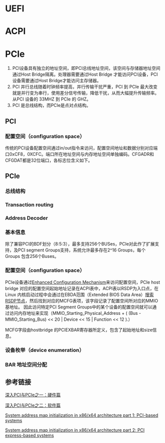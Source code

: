 # UEFI

# ACPI

# PCIe
1. PCI设备具有独立的地址空间，即PCI总线地址空间，该空间与存储器地址空间通过Host Bridge隔离。处理器需要通过Host Bridge 才能访问PCI设备，PCI设备需要通过Host Bridge才能访问主存储器。
2. PCI 并行总线随着时钟频率提高，并行传输干扰严重，PCI 到 PCIe 最大改变就是并行变为串行，使用差分信号传输，降低干扰，从而大幅提升传输频率。从PCI 设备的 33MHZ 到 PCIe 的 GHZ。
3. PCI 是总线结构，而PCIe是点对点结构。

## PCI
### 配置空间（configuration space）
传统的PCI设备配置空间通过in/out指令来访问，配置空间地址和数据分别对应端口0xCF8，0XCFC。端口所在地址空间与内存地址空间单独编码。CFGADR和CFGDAT都是32位端口，各标志位含义如下。

## PCIe
### 总线结构

### Transaction routing

### Address Decoder

### 基本信息
除了兼容PCI的BDF划分（8:5:3），最多支持256个BUSes，PCIe对此作了扩展支持，及PCI segment Groups支持，系统允许最多存在2^16 Groups，每个 Groups 包含256个Buses。
### 配置空间（configuration space）
PCIe设备通过[Enhanced Configuration Mechanism](https://wiki.osdev.org/PCI_Express)来访问配置空间，PCIe host bridge 对应的配置空间起始地址记录在ACPI表中，ACPI表以RSDP为入口点，在Linux 内核启动过程中会通过在EBDA范围（Extended BIOS Data Area）[搜索RSDP节点](https://zhuanlan.zhihu.com/p/49500489)，然后找到对应的MCFG表项，该字段记录了配置空间所对应的MMIO基地址。
因此访问特定PCI Segment Groups中的某个设备的配置空间就可以通过访问内存地址来实现（MMIO_Starting_Physical_Address + ( (Bus - MMIO_Starting_Bus) << 20 | Device << 15 | Function << 12 ).）

MCFG字段由hostbridge 的PCIEXBAR寄存器所定义，包含了起始地址和size信息。

### 设备枚举（device enumeration）

### BAR 地址空间分配



## 参考链接
[深入PCI与PCIe之一：硬件篇](https://zhuanlan.zhihu.com/p/26172972)

[深入PCI与PCIe之二：软件篇](https://zhuanlan.zhihu.com/p/26244141)

[System address map initialization in x86/x64 architecture part 1: PCI-based systems](https://resources.infosecinstitute.com/topic/system-address-map-initialization-in-x86x64-architecture-part-1-pci-based-systems/)

[System address map initialization in x86/x64 architecture part 2: PCI express-based systems](https://resources.infosecinstitute.com/topic/system-address-map-initialization-x86x64-architecture-part-2-pci-express-based-systems/)


